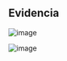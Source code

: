 
## Evidencia
![image](https://github.com/DennisCatana/flutter_application_2/assets/117744033/409494d1-ac6c-443a-a0c8-f7bb79a93143) <br>

![image](https://github.com/DennisCatana/flutter_application_2/assets/117744033/aec0c7fc-f0d2-4a1f-8a6e-dc0643de41ab)

